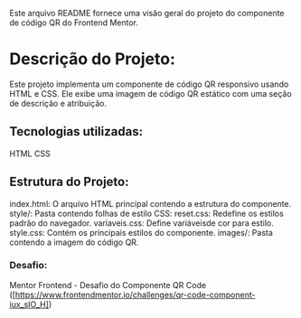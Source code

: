 Este arquivo README fornece uma visão geral do projeto do componente de código QR do Frontend Mentor.

# Descrição do Projeto:

Este projeto implementa um componente de código QR responsivo usando HTML e CSS. Ele exibe uma imagem de código QR estático com uma seção de descrição e atribuição.

## Tecnologias utilizadas:

HTML
CSS

## Estrutura do Projeto:

index.html: O arquivo HTML principal contendo a estrutura do componente.
style/: Pasta contendo folhas de estilo CSS:
reset.css: Redefine os estilos padrão do navegador.
variaveis.css: Define variáveis ​​de cor para estilo.
style.css: Contém os principais estilos do componente.
images/: Pasta contendo a imagem do código QR.

### Desafio:

Mentor Frontend - Desafio do Componente QR Code ([https://www.frontendmentor.io/challenges/qr-code-component-iux_sIO_H])